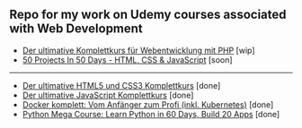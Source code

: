 ## Repo for my work on Udemy courses associated with Web Development

- [Der ultimative Komplettkurs für Webentwicklung mit PHP](https://www.udemy.com/course/php-komplettkurs/) [wip]    
- [50 Projects In 50 Days - HTML, CSS & JavaScript](https://www.udemy.com/course/50-projects-50-days) [soon]
---
- [Der ultimative HTML5 und CSS3 Komplettkurs](https://www.udemy.com/course/der-ultimative-html5-und-css3-komplettkurs/) [done]  
- [Der ultimative JavaScript Komplettkurs](https://www.udemy.com/course/der-ultimative-javascript-komplettkurs/) [done]
- [Docker komplett: Vom Anfänger zum Profi (inkl. Kubernetes)](https://www.udemy.com/course/docker-komplett/) [done]
- [Python Mega Course: Learn Python in 60 Days, Build 20 Apps](https://www.udemy.com/course/the-python-mega-course/) [done]

